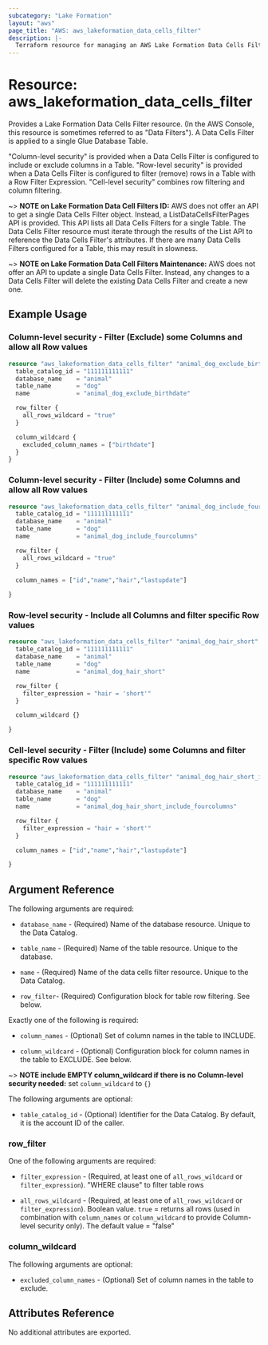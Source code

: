 ```yaml
---
subcategory: "Lake Formation"
layout: "aws"
page_title: "AWS: aws_lakeformation_data_cells_filter"
description: |-
  Terraform resource for managing an AWS Lake Formation Data Cells Filter.
---
```


# Resource: aws_lakeformation_data_cells_filter

Provides a Lake Formation Data Cells Filter resource. (In the AWS Console, this resource is sometimes referred to as "Data Filters"). A Data Cells Filter is applied to a single Glue Database Table. 

"Column-level security" is provided when a Data Cells Filter is configured to include or exclude columns in a Table.  "Row-level security" is provided when a Data Cells Filter is configured to filter (remove) rows in a Table with a Row Filter Expression.  "Cell-level security" combines row filtering and column filtering.

~> **NOTE on Lake Formation Data Cell Filters ID:** AWS does not offer an API to get a single Data Cells Filter object.  Instead, a ListDataCellsFilterPages API is provided.  This API lists all Data Cells Filters for a single Table. The Data Cells Filter resource must iterate through the results of the List API to reference the Data Cells Filter's attributes.  If there are many Data Cells Filters configured for a Table, this may result in slowness.

~> **NOTE on Lake Formation Data Cell Filters Maintenance:** AWS does not offer an API to update a single Data Cells Filter.  Instead, any changes to a Data Cells Filter will delete the existing Data Cells Filter and create a new one.

## Example Usage

### Column-level security - Filter (Exclude) some Columns and allow all Row values

```terraform
resource "aws_lakeformation_data_cells_filter" "animal_dog_exclude_birthdate" {
  table_catalog_id = "111111111111"
  database_name    = "animal"
  table_name       = "dog"
  name             = "animal_dog_exclude_birthdate"

  row_filter {
    all_rows_wildcard = "true"
  }

  column_wildcard {
    excluded_column_names = ["birthdate"]
  }
}
```

### Column-level security - Filter (Include) some Columns and allow all Row values

```terraform
resource "aws_lakeformation_data_cells_filter" "animal_dog_include_fourcolumns" {
  table_catalog_id = "111111111111"
  database_name    = "animal"
  table_name       = "dog"
  name             = "animal_dog_include_fourcolumns"

  row_filter {
    all_rows_wildcard = "true"
  }

  column_names = ["id","name","hair","lastupdate"]
  
}
```

### Row-level security - Include all Columns and filter specific Row values

```terraform
resource "aws_lakeformation_data_cells_filter" "animal_dog_hair_short" {
  table_catalog_id = "111111111111"
  database_name    = "animal"
  table_name       = "dog"
  name             = "animal_dog_hair_short"

  row_filter {
    filter_expression = "hair = 'short'"
  }

  column_wildcard {}

}
```

### Cell-level security - Filter (Include) some Columns and filter specific Row values

```terraform
resource "aws_lakeformation_data_cells_filter" "animal_dog_hair_short_include_fourcolumns" {
  table_catalog_id = "111111111111"
  database_name    = "animal"
  table_name       = "dog"
  name             = "animal_dog_hair_short_include_fourcolumns"

  row_filter {
    filter_expression = "hair = 'short'"
  }

  column_names = ["id","name","hair","lastupdate"]

}
```

## Argument Reference

The following arguments are required:

* `database_name` - (Required) Name of the database resource. Unique to the Data Catalog.

* `table_name` - (Required) Name of the table resource. Unique to the database.

* `name` - (Required) Name of the data cells filter resource. Unique to the Data Catalog.

* `row_filter`- (Required) Configuration block for table row filtering.  See below.

Exactly one of the following is required:

* `column_names` - (Optional) Set of column names in the table to INCLUDE.

* `column_wildcard` - (Optional) Configuration block for column names in the table to EXCLUDE. See below.

~> **NOTE include EMPTY column_wildcard if there is no Column-level security needed:** set `column_wildcard` to `{}` 

The following arguments are optional:

* `table_catalog_id` - (Optional) Identifier for the Data Catalog. By default, it is the account ID of the caller.

### row_filter

One of the following arguments are required:

* `filter_expression` - (Required, at least one of `all_rows_wildcard` or `filter_expression`). "WHERE clause" to filter table rows

* `all_rows_wildcard` - (Required, at least one of `all_rows_wildcard` or `filter_expression`). Boolean value. `true` = returns all rows (used in combination with `column_names` or `column_wildcard` to provide Column-level security only).  The default value = "false"

### column_wildcard

The following arguments are optional:

* `excluded_column_names` - (Optional) Set of column names in the table to exclude.

## Attributes Reference

No additional attributes are exported.